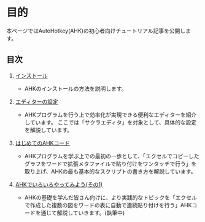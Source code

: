 # 目的

本ページではAutoHotkey(AHK)の初心者向けチュートリアル記事を公開します。

## 目次

1. [インストール](./01_Install/readme.md)

	* AHKのインストールの方法を説明します。

1. [エディターの設定](./02_Editor/readme.md)

	* AHKプログラムを行う上で効率化が実現できる便利なエディターを紹介しています。
	ここでは「サクラエディタ」を対象として、具体的な設定を解説しています。

1. [はじめてのAHKコード](./03_FirstAHK/readme.md)

	* AHKプログラムを学ぶ上での最初の一歩として、「エクセルでコピーしたグラフをワードで拡張メタファイルで貼り付けをワンタッチで行う」を取り上げ、AHKの最も基本的なスクリプトの書き方を解説しています。

1. [AHKでいろいろやってみよう(その1)](./04_SecondAHK/readme.md)

	* AHKの基礎を学んだ皆さん向けに、より実践的なトピックを「エクセルで作成した複数の図をワードの表に自動で連続貼り付けを行う」AHKコードを通じて解説していきます。(執筆中)
